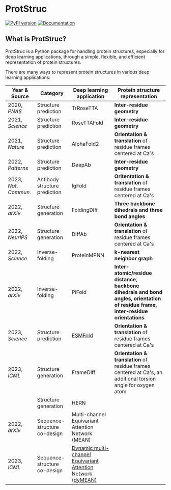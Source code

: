 # ProtStruc

[![PyPI version](https://badge.fury.io/py/protstruc.svg)](https://badge.fury.io/py/protstruc)
[![Documentation](https://img.shields.io/badge/documentation-link-blue.svg)](https://dohlee.github.io/protstruc)

## What is ProtStruc?

ProtStruc is a Python package for handling protein structures, especially for deep learning applications,
through a simple, flexible, and efficient representation of protein structures.

There are many ways to represent protein structures in various deep learning applications:

|Year & Source|Category|Deep learning application|Protein structure representation|
|----|-------------------------|--------------------------------|---|
|2020, *PNAS*|Structure prediction|TrRoseTTA|**Inter-residue geometry**|
|2021, *Science*|Structure prediction|RoseTTAFold|**Inter-residue geometry**|
|2021, *Nature*|Structure prediction|AlphaFold2|**Orientation & translation** of residue frames centered at Ca's|
|2022, *Patterns*|Structure prediction|DeepAb|**Inter-residue geometry**|
|2023, *Nat. Commun.*|Antibody structure prediction|IgFold|**Oritentation & translation** of residue frames centered at Ca's|
|2022, *arXiv*|Structure generation|FoldingDiff|**Three backbone dihedrals and three bond angles**|
|2022, *NeurIPS*|Structure generation|DiffAb|**Orientation & translation** of residue frames centered at Ca's|
|2022, *Science*|Inverse-folding|ProteinMPNN|**k-nearest neighbor graph**|
|2022, *arXiv*|Inverse-folding|PiFold|**Inter-atomic/residue distance, backbone dihedrals and bond angles, orientation of residue frame, inter-residue orientations**|
|2023, *Science*|Structure prediction|[ESMFold](https://www.science.org/doi/10.1126/science.ade2574)|**Orientation & translation** of residue frames centered at Ca's|
|2023, *ICML*|Structure generation|FrameDiff|**Orientation & translation** of residue frames centered at Ca's, an additional torsion angle for oxygen atom|
||Structure generation|HERN||
|2022, *arXiv*|Sequence-structure co-design|Multi-channel Equivariant Attention Network (MEAN)||
|2023, *ICML*|Sequence-structure co-design|[Dynamic multi-channel Equivariant Attention Network (dyMEAN)](https://arxiv.org/abs/2302.00203)||